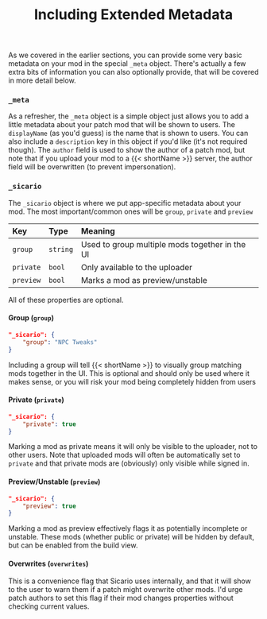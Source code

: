 ﻿---
title: "Including Extended Metadata"
linkTitle: "Extended Metadata"
weight: 40
---

As we covered in the earlier sections, you can provide some very basic metadata on your mod in the special `_meta` object. There's actually a few extra bits of information you can also optionally provide, that will be covered in more detail below.

### `_meta`

As a refresher, the `_meta` object is a simple object just allows you to add a little metadata about your patch mod that will be shown to users. The `displayName` (as you'd guess) is the name that is shown to users. You can also include a `description` key in this object if you'd like (it's not required though). The `author` field is used to show the author of a patch mod, but note that if you upload your mod to a {{< shortName >}} server, the author field will be overwritten (to prevent impersonation).

### `_sicario`

The `_sicario` object is where we put app-specific metadata about your mod. The most important/common ones will be `group`, `private` and `preview`

|Key|Type|Meaning|
|:--|:---|:------|
|`group`|`string`|Used to group multiple mods together in the UI|
|`private`|`bool`|Only available to the uploader|
|`preview`|`bool`|Marks a mod as preview/unstable|

All of these properties are optional.

#### Group (`group`)

```json
"_sicario": {
    "group": "NPC Tweaks"
}
```

Including a group will tell {{< shortName >}} to visually group matching mods together in the UI. This is optional and should only be used where it makes sense, or you will risk your mod being completely hidden from users

#### Private (`private`)

```json
"_sicario": {
    "private": true
}
```

Marking a mod as private means it will only be visible to the uploader, not to other users. Note that uploaded mods will often be automatically set to `private` and that private mods are (obviously) only visible while signed in.

#### Preview/Unstable (`preview`)

```json
"_sicario": {
    "preview": true
}
```

Marking a mod as preview effectively flags it as potentially incomplete or unstable. These mods (whether public or private) will be hidden by default, but can be enabled from the build view.

#### Overwrites (`overwrites`)

This is a convenience flag that Sicario uses internally, and that it will show to the user to warn them if a patch might overwrite other mods. I'd urge patch authors to set this flag if their mod changes properties without checking current values.